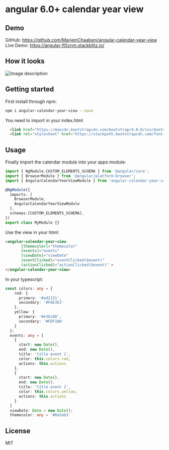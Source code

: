 # angular 6.0+ calendar year view

## Demo
GitHub: https://github.com/MariemChaabeni/angular-calendar-year-view
Live Demo: https://angular-ft5znm.stackblitz.io/

## How it looks
![Image description](https://i.imgur.com/t6YeX9n.png)


## Getting started
First install through npm:

```bash
npm i angular-calendar-year-view --save
```

You need to import in your index.html

```html
  <link href="https://maxcdn.bootstrapcdn.com/bootstrap/4.0.0/css/bootstrap.min.css" rel="stylesheet">
  <link rel="stylesheet" href="https://stackpath.bootstrapcdn.com/font-awesome/4.7.0/css/font-awesome.min.css"/>
```

## Usage
Finally import the calendar module into your apps module:

```typescript
import { NgModule,CUSTOM_ELEMENTS_SCHEMA } from '@angular/core';
import { BrowserModule } from '@angular/platform-browser';
import { AngularCalendarYearViewModule } from 'angular-calendar-year-view';

@NgModule({
  imports: [
    BrowserModule,
    AngularCalendarYearViewModule
  ],
  schemas:[CUSTOM_ELEMENTS_SCHEMA],
})
export class MyModule {}
```
Use the view in your html:
```html
<angular-calendar-year-view  
       [themecolor]="themecolor" 
       [events]="events"  
       [viewDate]="viewDate"  
       (eventClicked)="eventClicked($event)" 
       (actionClicked)="actionClicked($event)" >
</angular-calendar-year-view>
```
In your typescript:

```typescript
const colors: any = {
    red: {
      primary: '#ad2121',
      secondary: '#FAE3E3'
    },
    yellow: {
      primary: '#e3bc08',
      secondary: '#FDF1BA'
    }
  };
  events: any = [
    {
      start: new Date(),
      end: new Date(),
      title: 'title event 1',
      color: this.colors.red,
      actions: this.actions
    },
    {
      start: new Date(),
      end: new Date(),
      title: 'title event 2',
      color: this.colors.yellow,
      actions: this.actions
    }
  ]
  viewDate: Date = new Date();
  themecolor: any = '#0a5ab3'
```
## License

MIT
